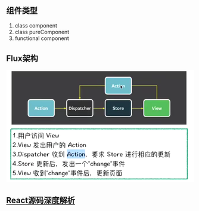 ## 组件类型
1. class component
2. class pureComponent
3. functional component

## Flux架构
![](../images/react/001.png)<br/>

## [React源码深度解析](https://react.jokcy.me/)